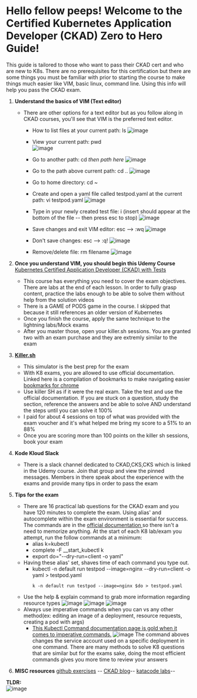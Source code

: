 # Hello fellow peeps! Welcome to the Certified Kubernetes Application Developer (CKAD) Zero to Hero Guide!
This guide is tailored to those who want to pass their CKAD cert and who are new to K8s. There are no prerequisites for this certification but there are some things you must be familiar with prior to starting the course to make things much easier like VIM, basic linux, command line. Using this info will help you pass the CKAD exam. <br/>

 1. **Understand the basics of VIM (Text editor)**
      - There are other options for a text editor but as you follow along in CKAD courses, you'll see that VIM is the preferred text editor.
       	- How to list files at your current path: ls ![image](https://user-images.githubusercontent.com/105947650/169603624-37031be0-009b-4f00-827c-50df166dbb58.png)

       
			 
		 - View your current path: pwd  <br/> ![image](https://user-images.githubusercontent.com/105947650/169603653-3d6b8185-4fd0-46d0-9ec5-f0e1527e839f.png)
		 - Go to another path: cd *then path here* ![image](https://user-images.githubusercontent.com/105947650/169603684-64a10e1f-ea73-4679-99d6-2dd6f46db01b.png)
		 - Go to the path above current path: cd .. ![image](https://user-images.githubusercontent.com/105947650/169603824-66fb08e0-8f97-489b-9a24-bea693d160e9.png)
		 - Go to home directory: cd ~ 
		 - Create and open a yaml file called testpod.yaml at the current path: vi testpod.yaml ![image](https://user-images.githubusercontent.com/105947650/169603878-396ddafb-6c5c-4a5d-be1f-585e2265b532.png)
		 - Type in your newly created test file: i (insert should appear at the bottom of the file -- then press esc to stop) ![image](https://user-images.githubusercontent.com/105947650/169604017-f1b72225-1c02-4120-a063-0cf8fff04722.png)
		 - Save changes and exit VIM editor: esc --> :wq ![image](https://user-images.githubusercontent.com/105947650/169604062-115a4d1f-ccd2-4f69-b797-15ca3166d51d.png)
		 - Don't save changes: esc --> :q! ![image](https://user-images.githubusercontent.com/105947650/169604127-33d8219e-ee21-4454-bec5-a2c56065f0a5.png)
		 - Remove/delete file: rm filename ![image](https://user-images.githubusercontent.com/105947650/169604176-83c60bc6-4a29-4b9b-b2a6-01100b196197.png)
 2. **Once you understand VIM, you should begin this Udemy Course** [Kubernetes Certified Application Developer (CKAD) with Tests](https://www.udemy.com/course/certified-kubernetes-application-developer/)
     - This course has everything you need to cover the exam objectives. There are labs at the end of each lesson.  In order to fully grasp content, practice the labs enough to be able to solve them without help from the solution videos
     - There is a GAME of PODS game in the course. I skipped that because it still references an older version of Kubernetes
     - Once you finish the course, apply the same technique to the lightning labs/Mock exams
     - After you master those, open your killer.sh sessions. You are granted two with an exam purchase and they are extremly similar to the exam
 3. **[Killer.sh](killer.sh)**
    - This simulator is the best prep for the exam
    - With K8 exams, you are allowed to use official documentation. Linked here is a compilation of bookmarks to make navigating easier [bookmarks for chrome](https://github.com/reetasingh/CKAD-Bookmarks/blob/master/kubernetes.io.html)
    - Use killer SH as if it were the real exam.  Take the test and use the official documentation.  If you are stuck on a question, study the section, reference the answers and be able to solve AND understand the steps until you can solve it 100%
    - I paid for about 4 sessions on top of what was provided with the exam voucher and it's what helped me bring my score to a 51% to an 88%
    - Once you are scoring more than 100 points on the killer sh sessions, book your exam
 4. **Kode Kloud Slack** 
    - There is a slack channel dedicated to CKAD,CKS,CKS which is linked in the Udemy course. Join that group and view the pinned messages. Members in there speak about the experience with the exams and provide many tips in order to pass the exam
 5. **Tips for the exam** 
    - There are 16 practical lab questions for the CKAD exam and you have 120 minutes to complete the exam. Using alias' and autocomplete within the exam environment is essential for success. The commands are in the [official documentation ](https://kubernetes.io/docs/reference/kubectl/cheatsheet/)so there isn't a need to memorize anything. At the start of each K8 lab/exam you attempt, run the follow commands at a minimum:  
      - alias k=kubectl
      - complete -F __start_kubectl k 
      - export do="--dry-run=client -o yaml"
    - Having these alias' set, shaves time of each command you type out.
      - kubectl -n default run testpod --image=nginx --dry-run=client -o yaml > testpod.yaml <br/>
        ~~~~is the same command as~~~~ <br/>
        k -n default run testpod --image=nginx $do > testpod.yaml
    - Use the help & explain command to grab more information regarding resource types 
       ![image](https://user-images.githubusercontent.com/105947650/169630519-07ff7745-0c3c-4338-9c02-978468d39ea6.png) 
       ![image](https://user-images.githubusercontent.com/105947650/169630575-f02df14a-ba4c-4c2d-982b-e5c40ca682e6.png)
       ![image](https://user-images.githubusercontent.com/105947650/169630701-714a2308-94f3-483c-8ab6-98ad1f5dfe60.png)
    - Always use imperative commands when you can vs any other method(ex: editing an image of a deployment, resource requests, creating a pod with args)
      - [This Kubectl Command documentation page is gold when it comes to imperative commands.](https://kubernetes.io/docs/reference/generated/kubectl/kubectl-commands) 
        ![image](https://user-images.githubusercontent.com/105947650/169630896-30e38a3b-bd2f-4c1d-8837-729a7a8b324e.png)
	The command aboves changes the service account used on a specific deployment in one command. There are many methods to solve K8 questions that are similar but for the exams sake, doing the most efficient commands gives you more time to review your answers





     
	
     
 
 6. **MISC resources**
[github exercises](https://github.com/dgkanatsios/CKAD-exercises) --
[CKAD blog](https://mengying-li.medium.com/failed-ckad-first-attempt-my-journey-to-improve-exam-score-from-53-to-98-in-a-month-part-1-badde0746231)--
[katacode labs](https://www.katacoda.com/liptanbiswas/courses/ckad-practice-challenges)--



**TLDR:**  <br/>![image](https://user-images.githubusercontent.com/105947650/169604247-477598e4-b215-4440-baa1-abf574aec475.png)

